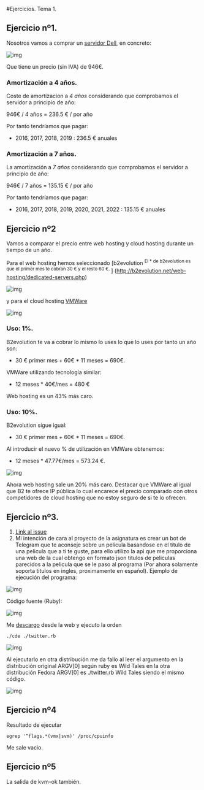 #Ejercicios. Tema 1.

	
## Ejercicio nº1.


Nosotros vamos a comprar un [servidor Dell](http://www.dell.com/es/empresas/p/poweredge-t430/pd?oc=pet43001x%20-%20offer%20valid%20until%2028.10.2016&model_id=poweredge-t430), en concreto:


![img](https://i.sli.mg/vEsNT8.png)

Que tiene un precio (sin IVA) de 946€. 

### Amortización a 4 años.
Coste de amortizacion a *4 años* considerando que comprobamos el servidor a principio de año:

946€ / 4 años = 236.5 € / por año

Por tanto tendríamos que pagar:

* 2016, 2017, 2018, 2019 : 236.5 € anuales

### Amortización a 7 años.


La amortización a *7 años* considerando que comprobamos el servidor a principio de año:

946€ / 7 años = 135.15 € / por año

Por tanto tendríamos que pagar:
 
* 2016, 2017, 2018, 2019, 2020, 2021, 2022 : 135.15 € anuales

## Ejercicio nº2



Vamos a comparar el precio entre web hosting y cloud hosting durante un tiempo de un año.



Para el web hosting hemos seleccionado [b2evolution <sup>El * de b2evolution es que el primer mes te cobran 30 € y el resto 60 €.
</sup>] (http://b2evolution.net/web-hosting/dedicated-servers.php)

![img](https://i.sli.mg/kL0Y38.png)

y para el cloud hosting [VMWare](http://vcloud.vmware.com/service-offering/pricing-calculator/on-demand)

![img](https://i.sli.mg/FsUS9d.png)


### Uso: 1%.
B2evolution te va a cobrar lo mismo lo uses lo que lo uses por tanto un año son:

* 30 € primer mes + 60€ * 11 meses = 690€.

VMWare utilizando tecnología similar:
*   12 meses * 40€/mes = 480 €

Web hosting es un 43% más caro.

### Uso: 10%.
 
 B2evolution sigue igual: 

* 30 € primer mes + 60€ * 11 meses = 690€.

Al introducir el nuevo % de utilización en VMWare obtenemos:

* 12 meses  * 47.77€/mes = 573.24 €.

![img](https://i.sli.mg/P7v4NX.png)


Ahora web hosting sale un 20% más caro. Destacar que VMWare  al igual que B2 te ofrece IP pública lo cual encarece el precio comparado con otros competidores de cloud hosting que no estoy seguro de si te lo ofrecen.

 

## Ejercicio nº3.


1. [Link al issue](https://github.com/JJ/IV16-17/issues/1#issuecomment-251473646)
2.  Mi intención de cara al proyecto de la asignatura es crear un bot de Telegram que te aconseje sobre un pelicula basandose en el título de una pelicula que a ti te guste, para ello utilizo la api que me proporciona una web de la cual obtengo en formato json titulos de peliculas parecidos a la pelicula que se le paso al programa (Por ahora solamente soporta titulos en ingles, proximamente en español). Ejemplo de ejecución del programa:

![img](https://i.sli.mg/528gh8.png)

Código fuente (Ruby):

![img](https://i.sli.mg/RgxSI6.png)

Me [descargo](http://www.pgbovine.net/cde/manual/) desde la web y ejecuto la orden
```
./cde ./twitter.rb
```

![img](https://i.sli.mg/Ud3coU.png)


Al ejecutarlo en otra distribución me da fallo al leer el argumento en la distribución original ARGV[0] según ruby es Wild Tales en la otra distribución Fedora ARGV[0] es ./twitter.rb Wild Tales siendo el mismo código.

![img](https://i.sli.mg/gnIlqa.png)
## Ejercicio nº4

Resultado de ejecutar
```
egrep '^flags.*(vmx|svm)' /proc/cpuinfo
```


Me sale vacio.

## Ejercicio nº5
 
La salida de kvm-ok también.



